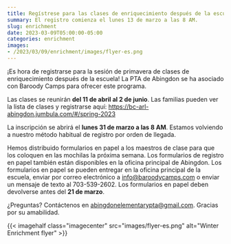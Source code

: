 ```yaml
---
title: Regístrese para las clases de enriquecimiento después de la escuela de primavera
summary: El registro comienza el lunes 13 de marzo a las 8 AM.
slug: enrichment
date: 2023-03-09T05:00:00-05:00
categories: enrichment
images: 
- /2023/03/09/enrichment/images/flyer-es.png
---
```


¡Es hora de registrarse para la sesión de primavera de clases de enriquecimiento después de la escuela! La PTA de Abingdon se ha asociado con Baroody Camps para ofrecer este programa.

Las clases se reunirán **del 11 de abril al 2 de junio**. Las familias pueden ver la lista de clases y registrarse aquí: https://bc-arl-abingdon.jumbula.com/#/spring-2023

La inscripción se abrirá el **lunes 31 de marzo a las 8 AM**. Estamos volviendo a nuestro método habitual de registro por orden de llegada.

Hemos distribuido formularios en papel a los maestros de clase para que los coloquen en las mochilas la próxima semana. Los formularios de registro en papel también están disponibles en la oficina principal de Abingdon. Los formularios en papel se pueden entregar en la oficina principal de la escuela, enviar por correo electrónico a info@baroodycamps.com o enviar un mensaje de texto al 703-539-2602. Los formularios en papel deben devolverse antes del **21 de marzo**.

¿Preguntas? Contáctenos en abingdonelementarypta@gmail.com. Gracias por su amabilidad.

{{< imagehalf class="imagecenter" src="images/flyer-es.png" alt="Winter Enrichment flyer" >}}